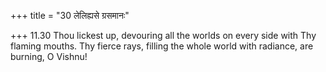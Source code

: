 +++
title = "30 लेलिह्यसे ग्रसमानः"

+++
11.30 Thou lickest up, devouring all the worlds on every side with Thy
flaming mouths. Thy fierce rays, filling the whole world with radiance,
are burning, O Vishnu!

